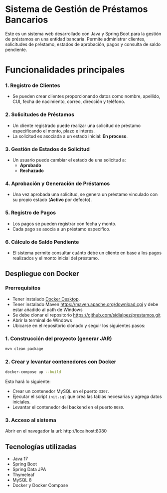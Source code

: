 # Sistema de Gestión de Préstamos Bancarios

Este es un sistema web desarrollado con Java y Spring Boot para la gestión de préstamos en una entidad bancaria. Permite administrar clientes, solicitudes de préstamo, estados de aprobación, pagos y consulta de saldo pendiente.

# Funcionalidades principales

### 1. Registro de Clientes
- Se pueden crear clientes proporcionando datos como nombre, apellido, CUI, fecha de nacimiento, correo, dirección y teléfono.

### 2. Solicitudes de Préstamos
- Un cliente registrado puede realizar una solicitud de préstamo especificando el monto, plazo e interés.
- La solicitud es asociada a un estado inicial: **En proceso**.

### 3. Gestión de Estados de Solicitud
- Un usuario puede cambiar el estado de una solicitud a:
  - **Aprobado**
  - **Rechazado**

### 4. Aprobación y Generación de Préstamos
- Una vez aprobada una solicitud, se genera un préstamo vinculado con su propio estado (**Activo** por defecto).

### 5. Registro de Pagos
- Los pagos se pueden registrar con fecha y monto.
- Cada pago se asocia a un préstamo específico.

### 6. Cálculo de Saldo Pendiente
- El sistema permite consultar cuánto debe un cliente en base a los pagos realizados y el monto inicial del préstamo.

## Despliegue con Docker

### Prerrequisitos
- Tener instalado [Docker Desktop](https://www.docker.com/).
- Tener instalado Maven https://maven.apache.org/download.cgi y debe estar añadido al path de Windows
- Se debe clonar el repositorio https://github.com/sidialpez/prestamos.git
- Abrir la terminal de Windows
- Ubicarse en el repositorio clonado y seguir los siguientes pasos:

### 1. Construcción del proyecto (generar JAR)
```bash
mvn clean package
```

### 2. Crear y levantar contenedores con Docker
```bash
docker-compose up --build
```
Esto hará lo siguiente:
- Crear un contenedor MySQL en el puerto `3307`.
- Ejecutar el script `init.sql` que crea las tablas necesarias y agrega datos iniciales.
- Levantar el contenedor del backend en el puerto `8080`.

### 3. Acceso al sistema
Abrir en el navegador la url: http://localhost:8080

## Tecnologías utilizadas
- Java 17
- Spring Boot
- Spring Data JPA
- Thymeleaf
- MySQL 8
- Docker y Docker Compose

